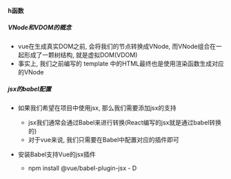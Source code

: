 #### h函数
##### VNode和VDOM的概念
 - vue在生成真实DOM之前, 会将我们的节点转换成VNode, 而VNode组合在一起形成了一颗树结构, 就是虚拟DOM(VDOM)
 - 事实上, 我们之前编写的 template 中的HTML最终也是使用渲染函数生成对应的VNode


##### jsx的babel配置
 - 如果我们希望在项目中使用jsx, 那么我们需要添加jsx的支持
   - jsx我们通常会通过Babel来进行转换(React编写的jsx就是通过babel转换的)
   - 对于vue来说, 我们只需要在Babel中配置对应的插件即可

 - 安装Babel支持Vue的jsx插件
   - npm install @vue/babel-plugin-jsx - D